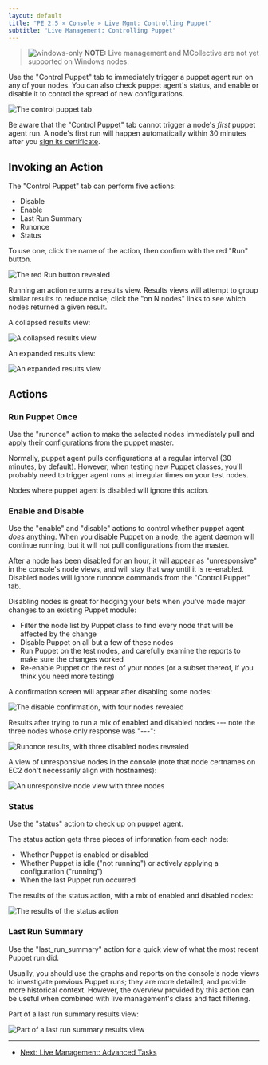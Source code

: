 ```yaml
---
layout: default
title: "PE 2.5 » Console » Live Mgmt: Controlling Puppet"
subtitle: "Live Management: Controlling Puppet"
---
```


> ![windows-only](./images/windows-logo-small.jpg) **NOTE:** Live management and MCollective are not yet supported on Windows nodes.

Use the "Control Puppet" tab to immediately trigger a puppet agent run on any of your nodes. You can also check puppet agent's status, and enable or disable it to control the spread of new configurations.

![The control puppet tab][live_puppet_main]

Be aware that the "Control Puppet" tab cannot trigger a node's _first_ puppet agent run. A node's first run will happen automatically within 30 minutes after you [sign its certificate][certsign]. 

[certsign]: ./install_basic.html#signing-agent-certificates

Invoking an Action
-----

The "Control Puppet" tab can perform five actions:

- Disable     
- Enable     
- Last Run Summary     
- Runonce     
- Status     

To use one, click the name of the action, then confirm with the red "Run" button. 

![The red Run button revealed][live_puppet_runbutton]

Running an action returns a results view. Results views will attempt to group similar results to reduce noise; click the "on N nodes" links to see which nodes returned a given result.

A collapsed results view:

![A collapsed results view][live_puppet_results_collapsed]

An expanded results view:

![An expanded results view][live_puppet_results_expanded]

Actions
-----

### Run Puppet Once

Use the "runonce" action to make the selected nodes immediately pull and apply their configurations from the puppet master. 

Normally, puppet agent pulls configurations at a regular interval (30 minutes, by default). However, when testing new Puppet classes, you'll probably need to trigger agent runs at irregular times on your test nodes. 

Nodes where puppet agent is disabled will ignore this action.

### Enable and Disable

Use the "enable" and "disable" actions to control whether puppet agent _does_ anything. When you disable Puppet on a node, the agent daemon will continue running, but it will not pull configurations from the master. 

After a node has been disabled for an hour, it will appear as "unresponsive" in the console's node views, and will stay that way until it is re-enabled. Disabled nodes will ignore runonce commands from the "Control Puppet" tab. 

Disabling nodes is great for hedging your bets when you've made major changes to an existing Puppet module: 

* Filter the node list by Puppet class to find every node that will be affected by the change
* Disable Puppet on all but a few of these nodes
* Run Puppet on the test nodes, and carefully examine the reports to make sure the changes worked
* Re-enable Puppet on the rest of your nodes (or a subset thereof, if you think you need more testing)

A confirmation screen will appear after disabling some nodes:

![The disable confirmation, with four nodes revealed][live_puppet_disable_results]

Results after trying to run a mix of enabled and disabled nodes --- note the three nodes whose only response was "---":

![Runonce results, with three disabled nodes revealed][live_puppet_disabled_wont_run]

A view of unresponsive nodes in the console (note that node certnames on EC2 don't necessarily align with hostnames): 

![An unresponsive node view with three nodes][live_puppet_unresponsive]

### Status

Use the "status" action to check up on puppet agent. 

The status action gets three pieces of information from each node:

* Whether Puppet is enabled or disabled
* Whether Puppet is idle ("not running") or actively applying a configuration ("running")
* When the last Puppet run occurred

The results of the status action, with a mix of enabled and disabled nodes:

![The results of the status action][live_puppet_status]

### Last Run Summary

Use the "last\_run\_summary" action for a quick view of what the most recent Puppet run did. 

Usually, you should use the graphs and reports on the console's node views to investigate previous Puppet runs; they are more detailed, and provide more historical context. However, the overview provided by this action can be useful when combined with live management's class and fact filtering. 

Part of a last run summary results view:

![Part of a last run summary results view][live_puppet_lastrun]

[live_puppet_disable_results]: ./images/console/live_puppet_disable_results.png
[live_puppet_disabled_wont_run]: ./images/console/live_puppet_disabled_wont_run.png
[live_puppet_lastrun]: ./images/console/live_puppet_lastrun.png
[live_puppet_main]: ./images/console/live_puppet_main.png
[live_puppet_results_collapsed]: ./images/console/live_puppet_results_collapsed.png
[live_puppet_results_expanded]: ./images/console/live_puppet_results_expanded.png
[live_puppet_runbutton]: ./images/console/live_puppet_runbutton.png
[live_puppet_status]: ./images/console/live_puppet_status.png
[live_puppet_unresponsive]: ./images/console/live_puppet_unresponsive.png


* * * 

- [Next: Live Management: Advanced Tasks](./console_live_advanced.html) 

